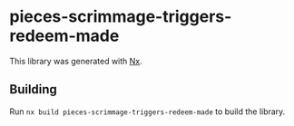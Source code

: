 # pieces-scrimmage-triggers-redeem-made

This library was generated with [Nx](https://nx.dev).

## Building

Run `nx build pieces-scrimmage-triggers-redeem-made` to build the library.
